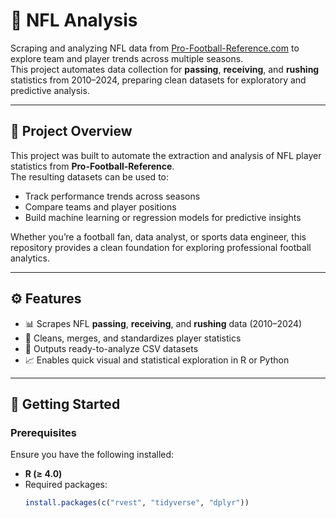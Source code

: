 # 🏈 NFL Analysis

Scraping and analyzing NFL data from [Pro-Football-Reference.com](https://www.pro-football-reference.com) to explore team and player trends across multiple seasons.  
This project automates data collection for **passing**, **receiving**, and **rushing** statistics from 2010–2024, preparing clean datasets for exploratory and predictive analysis.

---

## 🧠 Project Overview

This project was built to automate the extraction and analysis of NFL player statistics from **Pro-Football-Reference**.  
The resulting datasets can be used to:
- Track performance trends across seasons  
- Compare teams and player positions  
- Build machine learning or regression models for predictive insights  

Whether you’re a football fan, data analyst, or sports data engineer, this repository provides a clean foundation for exploring professional football analytics.

---

## ⚙️ Features

- 📊 Scrapes NFL **passing**, **receiving**, and **rushing** data (2010–2024)  
- 🧹 Cleans, merges, and standardizes player statistics  
- 💾 Outputs ready-to-analyze CSV datasets  
- 📈 Enables quick visual and statistical exploration in R or Python  

---

## 🚀 Getting Started

### Prerequisites

Ensure you have the following installed:
- **R (≥ 4.0)**  
- Required packages:  
  ```r
  install.packages(c("rvest", "tidyverse", "dplyr"))
